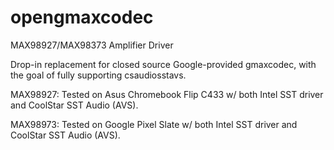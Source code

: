 # opengmaxcodec
MAX98927/MAX98373 Amplifier Driver

Drop-in replacement for closed source Google-provided gmaxcodec, with the goal of fully supporting csaudiosstavs.

MAX98927: Tested on Asus Chromebook Flip C433 w/ both Intel SST driver and CoolStar SST Audio (AVS).

MAX98973: Tested on Google Pixel Slate w/ both Intel SST driver and CoolStar SST Audio (AVS).
